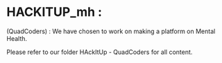 # HACKITUP_mh : 

(QuadCoders) : We have chosen to work on making a platform on Mental Health. 


Please refer to our folder HAckItUp - QuadCoders for all content.
